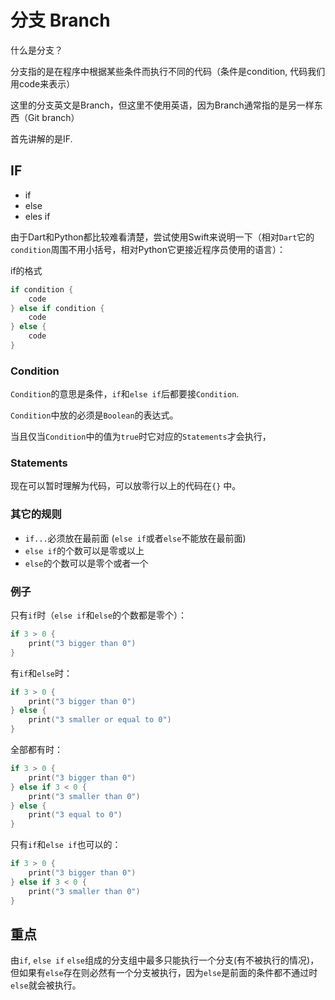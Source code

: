 # 分支 Branch

什么是分支？

分支指的是在程序中根据某些条件而执行不同的代码（条件是condition, 代码我们用code来表示）

这里的分支英文是Branch，但这里不使用英语，因为Branch通常指的是另一样东西（Git branch）

首先讲解的是IF.

## IF

- if
- else
- eles if

由于Dart和Python都比较难看清楚，尝试使用Swift来说明一下（相对`Dart`它的`condition`周围不用小括号，相对Python它更接近程序员使用的语言）：

if的格式

```swift
if condition {
    code
} else if condition {
    code
} else {
    code
}
```

### Condition

`Condition`的意思是条件，`if`和`else if`后都要接`Condition`.

`Condition`中放的必须是`Boolean`的表达式。

当且仅当`Condition`中的值为`true`时它对应的`Statements`才会执行，

### Statements

现在可以暂时理解为代码，可以放零行以上的代码在`{}` 中。

### 其它的规则

- `if...`必须放在最前面 (`else if`或者`else`不能放在最前面)
- `else if`的个数可以是零或以上
- `else`的个数可以是零个或者一个

### 例子

只有`if`时（`else if`和`else`的个数都是零个）：

```swift
if 3 > 0 {
    print("3 bigger than 0")
}
```

有`if`和`else`时：

```swift
if 3 > 0 {
    print("3 bigger than 0")
} else {
    print("3 smaller or equal to 0")
}
```

全部都有时：

```swift
if 3 > 0 {
    print("3 bigger than 0")
} else if 3 < 0 {
    print("3 smaller than 0")
} else {
    print("3 equal to 0")
}
```


只有`if`和`else if`也可以的：

```swift
if 3 > 0 {
    print("3 bigger than 0")
} else if 3 < 0 {
    print("3 smaller than 0")
}
```

## 重点

由`if`, `else if` `else`组成的分支组中最多只能执行一个分支(有不被执行的情况)，但如果有`else`存在则必然有一个分支被执行，因为`else`是前面的条件都不通过时`else`就会被执行。